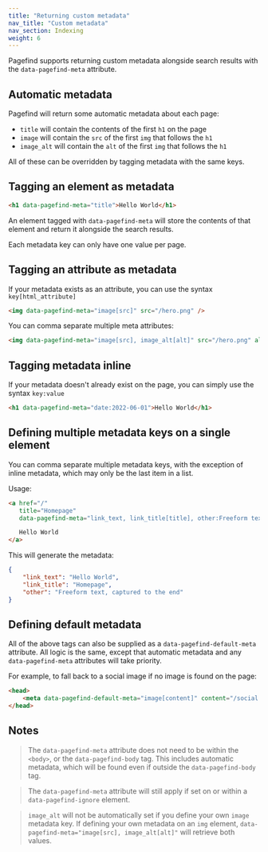 ```yaml
---
title: "Returning custom metadata"
nav_title: "Custom metadata"
nav_section: Indexing
weight: 6
---
```


Pagefind supports returning custom metadata alongside search results with the `data-pagefind-meta` attribute.

## Automatic metadata

Pagefind will return some automatic metadata about each page:

- `title` will contain the contents of the first `h1` on the page
- `image` will contain the `src` of the first `img` that follows the `h1`
- `image_alt` will contain the `alt` of the first `img` that follows the `h1`

All of these can be overridden by tagging metadata with the same keys.

## Tagging an element as metadata

```html
<h1 data-pagefind-meta="title">Hello World</h1>
```

An element tagged with `data-pagefind-meta` will store the contents of that element and return it alongside the search results.

Each metadata key can only have one value per page.

## Tagging an attribute as metadata

If your metadata exists as an attribute, you can use the syntax `key[html_attribute]`

```html
<img data-pagefind-meta="image[src]" src="/hero.png" />
```

You can comma separate multiple meta attributes:

```html
<img data-pagefind-meta="image[src], image_alt[alt]" src="/hero.png" alt="Hero Alt Text" />
```

## Tagging metadata inline

If your metadata doesn't already exist on the page, you can simply use the syntax `key:value`

```html
<h1 data-pagefind-meta="date:2022-06-01">Hello World</h1>
```

## Defining multiple metadata keys on a single element

You can comma separate multiple metadata keys, with the exception of inline metadata, which may only be the last item in a list.

Usage:

```html
<a href="/" 
   title="Homepage"
   data-pagefind-meta="link_text, link_title[title], other:Freeform text, captured to the end">

   Hello World
</a>
```

This will generate the metadata:

```json
{
    "link_text": "Hello World",
    "link_title": "Homepage",
    "other": "Freeform text, captured to the end"
}
```

## Defining default metadata

All of the above tags can also be supplied as a `data-pagefind-default-meta` attribute. All logic is the same, except that automatic metadata and any `data-pagefind-meta` attributes will take priority.

For example, to fall back to a social image if no image is found on the page:

```html
<head>
    <meta data-pagefind-default-meta="image[content]" content="/social.png" property="og:image">
</head>
```

## Notes

> The `data-pagefind-meta` attribute does not need to be within the `<body>`, or the `data-pagefind-body` tag. This includes automatic metadata, which will be found even if outside the `data-pagefind-body` tag.

> The `data-pagefind-meta` attribute will still apply if set on or within a `data-pagefind-ignore` element.

> `image_alt` will not be automatically set if you define your own `image` metadata key. If defining your own metadata on an `img` element, `data-pagefind-meta="image[src], image_alt[alt]"` will retrieve both values.

